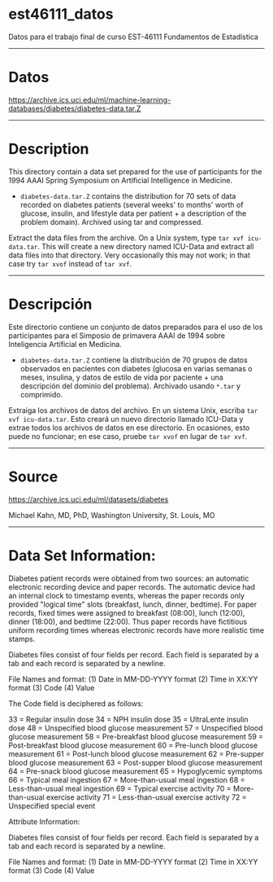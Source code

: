 # est46111_datos

Datos para el trabajo final de curso EST-46111 Fundamentos de Estadística

-----------------------------------------------------------------------

# Datos

https://archive.ics.uci.edu/ml/machine-learning-databases/diabetes/diabetes-data.tar.Z

-----------------------------------------------------------------------

# Description

This directory contain a data set prepared for the use of participants
for the 1994 AAAI Spring Symposium on Artificial Intelligence in Medicine.

* `diabetes-data.tar.Z` contains the distribution for 70 sets of data recorded
on diabetes patients (several weeks' to months' worth of glucose, insulin,
and lifestyle data per patient + a description of the problem domain).
Archived using tar and compressed.

Extract the data files from the archive.  On a Unix system, type
`tar xvf icu-data.tar`. This will create a new directory named  ICU-Data
and extract all data files into that directory.  Very occasionally
this may not work; in that case try `tar xvof` instead of `tar xvf`.

-----------------------------------------------------------------------

# Descripción

Este directorio contiene un conjunto de datos preparados para el uso de los participantes
para el Simposio de primavera AAAI de 1994 sobre Inteligencia Artificial en Medicina.

* `diabetes-data.tar.Z` contiene la distribución de 70 grupos de datos observados
en pacientes con diabetes (glucosa en varias semanas o meses, insulina,
y datos de estilo de vida por paciente + una descripción del dominio del problema).
Archivado usando `*.tar` y comprimido.

Extraiga los archivos de datos del archivo. En un sistema Unix, escriba
`tar xvf icu-data.tar`. Esto creará un nuevo directorio llamado ICU-Data
y extrae todos los archivos de datos en ese directorio. En ocasiones,
esto puede no funcionar; en ese caso, pruebe `tar xvof`  en lugar de `tar xvf`.

-----------------------------------------------------------------------

# Source

https://archive.ics.uci.edu/ml/datasets/diabetes

Michael Kahn, MD, PhD, Washington University, St. Louis, MO

-----------------------------------------------------------------------

# Data Set Information:

Diabetes patient records were obtained from two sources: an automatic electronic recording device and paper records. The automatic device had an internal clock to timestamp events, whereas the paper records only provided "logical time" slots (breakfast, lunch, dinner, bedtime). For paper records, fixed times were assigned to breakfast (08:00), lunch (12:00), dinner (18:00), and bedtime (22:00). Thus paper records have fictitious uniform recording times whereas electronic records have more realistic time stamps.

Diabetes files consist of four fields per record. Each field is separated by a tab and each record is separated by a newline.

File Names and format:
(1) Date in MM-DD-YYYY format
(2) Time in XX:YY format
(3) Code
(4) Value

The Code field is deciphered as follows:

33 = Regular insulin dose
34 = NPH insulin dose
35 = UltraLente insulin dose
48 = Unspecified blood glucose measurement
57 = Unspecified blood glucose measurement
58 = Pre-breakfast blood glucose measurement
59 = Post-breakfast blood glucose measurement
60 = Pre-lunch blood glucose measurement
61 = Post-lunch blood glucose measurement
62 = Pre-supper blood glucose measurement
63 = Post-supper blood glucose measurement
64 = Pre-snack blood glucose measurement
65 = Hypoglycemic symptoms
66 = Typical meal ingestion
67 = More-than-usual meal ingestion
68 = Less-than-usual meal ingestion
69 = Typical exercise activity
70 = More-than-usual exercise activity
71 = Less-than-usual exercise activity
72 = Unspecified special event

Attribute Information:

Diabetes files consist of four fields per record. Each field is separated by a tab and each record is separated by a newline.

File Names and format:
(1) Date in MM-DD-YYYY format
(2) Time in XX:YY format
(3) Code
(4) Value

